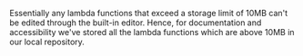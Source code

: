Essentially any lambda functions that exceed a storage limit of 10MB can't be edited through the built-in editor. Hence,
for documentation and accessibility we've stored all the lambda functions which are above 10MB in our local repository.